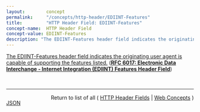 ```yaml
---
layout:        concept
permalink:     "/concepts/http-header/EDIINT-Features"
title:         "HTTP Header Field: EDIINT-Features"
concept-name:  HTTP Header Field
concept-value: EDIINT-Features
description: "The EDIINT-Features header field indicates the originating user agent is capable of supporting the features listed."
---
```


[The EDIINT-Features header field indicates the originating user agent is capable of supporting the features listed.](https://datatracker.ietf.org/doc/html/rfc6017#section-3 "Read documentation for HTTP Header Field &#34;EDIINT-Features&#34;") (**[RFC 6017: Electronic Data Interchange - Internet Integration (EDIINT) Features Header Field](/specs/IETF/RFC/6017 "With the maturity of the Electronic Data Interchange - Internet Integration (EDIINT) standards of AS1, AS2, and AS3, applications and additional features are being built upon the basic secure transport functionality. These features are not necessarily supported by all EDIINT applications and could cause potential problems with implementations. The EDIINT-Features header field provides a means to resolve these problems and support new functionality.")**)

<br/>
<hr/>

<p style="float : left"><a href="./EDIINT-Features.json" title="JSON representing this particular Web Concept value">JSON</a></p>
<p style="text-align: right">Return to list of all ( <a href="../http-header/">HTTP Header Fields</a> | <a href="../">Web Concepts</a> )</p>
